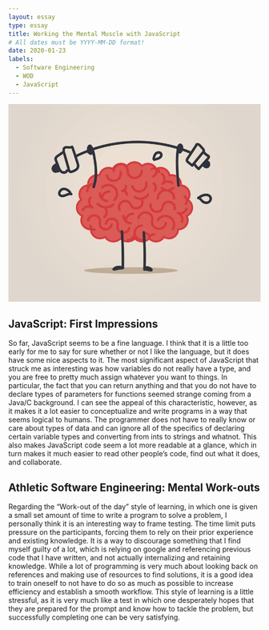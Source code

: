 ```yaml
---
layout: essay
type: essay
title: Working the Mental Muscle with JavaScript
# All dates must be YYYY-MM-DD format!
date: 2020-01-23
labels:
  - Software Engineering
  - WOD
  - JavaScript
---
```


<div class="ui medium rounded images">
  <img class="ui image" src="../images/brain.jpg">
</div>

## JavaScript: First Impressions
So far, JavaScript seems to be a fine language. I think that it is a little too early for me to say for sure whether or not I like the language, but it does have some nice aspects to it. The most significant aspect of JavaScript that struck me as interesting was how variables do not really have a type, and you are free to pretty much assign whatever you want to things. In particular, the fact that you can return anything and that you do not have to declare types of parameters for functions seemed strange coming from a Java/C background. I can see the appeal of this characteristic, however, as it makes it a lot easier to conceptualize and write programs in a way that seems logical to humans. The programmer does not have to really know or care about types of data and can ignore all of the specifics of declaring certain variable types and converting from ints to strings and whatnot. This also makes JavaScript code seem a lot more readable at a glance, which in turn makes it much easier to read other people’s code, find out what it does, and collaborate. 

## Athletic Software Engineering: Mental Work-outs
Regarding the “Work-out of the day” style of learning, in which one is given a small set amount of time to write a program to solve a problem, I personally think it is an interesting way to frame testing. The time limit puts pressure on the participants, forcing them to rely on their prior experience and existing knowledge. It is a way to discourage something that I find myself guilty of a lot, which is relying on google and referencing previous code that I have written, and not actually internalizing and retaining knowledge. While a lot of programming is very much about looking back on references and making use of resources to find solutions, it is a good idea to train oneself to not have to do so as much as possible to increase efficiency and establish a smooth workflow. This style of learning is a little stressful, as it is very much like a test in which one desperately hopes that they are prepared for the prompt and know how to tackle the problem, but successfully completing one can be very satisfying.
